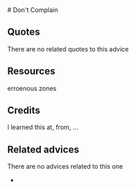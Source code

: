 <br># Don't Complain
<!-- TODO: Add description here -->

## Quotes

<!-- TODO: Add related quotes here if there are-->
There are no related quotes to this advice

## Resources

erroenous zones

## Credits

<!-- TODO: Add Where I learned this-->
I learned this at, from, ...

## Related advices
There are no advices related to this one

- []()

<br>